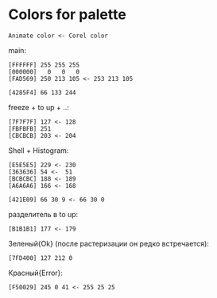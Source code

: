 Colors for palette
==================
`Animate color <- Corel color`

main:
```
[FFFFFF] 255 255 255
[000000]   0   0   0
[FAD569] 250 213 105 <- 253 213 105

[4285F4] 66 133 244
```

freeze + to up + ..:
```
[7F7F7F] 127 <- 128
[FBFBFB] 251
[CBCBCB] 203 <- 204
```

Shell + Histogram:
```
[E5E5E5] 229 <- 230
[363636] 54 <-  51
[BCBCBC] 188 <- 189
[A6A6A6] 166 <- 168

[421E09] 66 30 9 <- 66 30 0
```

разделитель в to up:
```
[B1B1B1] 177 <- 179
```


Зеленый{Ok} (после растеризации он редко встречается):
```
[7FD400] 127 212 0
```

Красный{Error}:
```
[F50029] 245 0 41 <- 255 25 25
```

